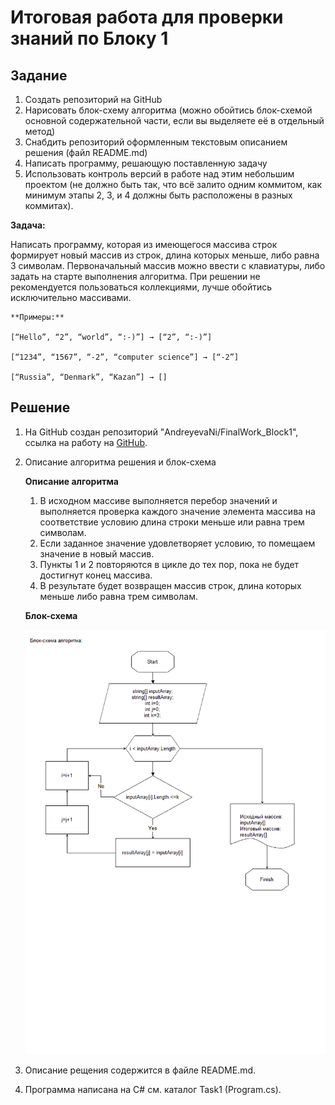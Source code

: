 # Итоговая работа для проверки знаний по Блоку 1

## Задание

1. Создать репозиторий на GitHub
2. Нарисовать блок-схему алгоритма (можно обойтись блок-схемой основной содержательной части, если вы выделяете её в отдельный метод)
3. Снабдить репозиторий оформленным текстовым описанием решения (файл README.md)
4. Написать программу, решающую поставленную задачу
5. Использовать контроль версий в работе над этим небольшим проектом (не должно быть так, что всё залито одним коммитом, как минимум этапы 2, 3, и 4 должны быть расположены в разных коммитах).

**Задача:**

Написать программу, которая из имеющегося массива строк формирует новый массив из строк, длина которых меньше, либо равна 3 символам. Первоначальный массив можно ввести с клавиатуры, либо задать на старте выполнения алгоритма. При решении не рекомендуется пользоваться коллекциями, лучше обойтись исключительно массивами.

    **Примеры:**

    [“Hello”, “2”, “world”, “:-)”] → [“2”, “:-)”]

    [“1234”, “1567”, “-2”, “computer science”] → [“-2”]

    [“Russia”, “Denmark”, “Kazan”] → []

## Решение

1. На GitHub создан репозиторий "AndreyevaNi/FinalWork_Block1", ссылка на работу на [GitHub](https://github.com/AndreyevaNi/FinalWork_Block1).

2. Описание алгоритма решения и блок-схема

    **Описание алгоритма**

    1. В исходном массиве выполняется перебор значений и выполняется проверка каждого значение элемента массива 
    на соответствие условию длина строки меньше или равна трем символам.
    2. Если заданное значение удовлетворяет условию, то  помещаем значение в новый массив.
    3. Пункты 1 и 2 повторяются в цикле  до тех пор,  пока не будет достигнут конец массива.
    4. В результате будет возвращен массив строк, длина которых меньше либо равна трем символам.

    **Блок-схема**

    ![Блок-схема к задаче](Block_diagram.png)

3. Описание рещения содержится в файле README.md.

4. Программа написана на C# см. каталог Task1 (Program.cs).

